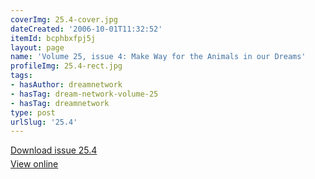 ```yaml
---
coverImg: 25.4-cover.jpg
dateCreated: '2006-10-01T11:32:52'
itemId: bcphbxfpj5j
layout: page
name: 'Volume 25, issue 4: Make Way for the Animals in our Dreams'
profileImg: 25.4-rect.jpg
tags:
- hasAuthor: dreamnetwork
- hasTag: dream-network-volume-25
- hasTag: dreamnetwork
type: post
urlSlug: '25.4'
---
```

<p style="margin-block-end: 5px; margin-block-start: 5px;"><a href="../files/pdfs/Volume_25/25.4_animals.pdf" download="">Download issue 25.4</a></p><p style="margin-block-end: 5px; margin-block-start: 5px;"><a href="../files/pdfs/Volume_25/25.4_animals.pdf">View online</a></p>